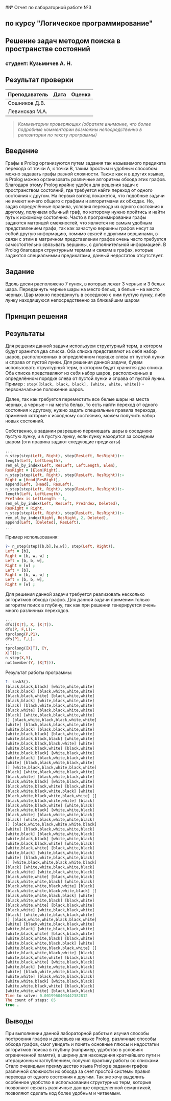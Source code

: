 #№ Отчет по лабораторной работе №3
## по курсу "Логическое программирование"

## Решение задач методом поиска в пространстве состояний

### студент: Кузьмичев А. Н.

## Результат проверки

| Преподаватель | Дата | Оценка |
|-------------------|--------------|---------------|
| Сошников Д.В. | | |
| Левинская М.А.| | |

> *Комментарии проверяющих (обратите внимание, что более подробные комментарии возможны непосредственно в репозитории по тексту программы)*

## Введение

Графы в Prolog организуются путем задания так называемого предиката перехода от точки А, к точки B, таким простым и удобным способом можно задавать графы разной сложности. Также как и в других языках, в Prolog можно организовать различные алгоритмы обхода этих графов. Благодаря этому Prolog крайне удобен для решения задач с пространством состояний, где требуется найти переход от одного состояния к другом. На первый взгляд покажется, что подобные задачи не имеют ничего общего с графами и алгоритмами их обходах. Но, задав определённые правила, условия перехода из одного состояния к другому, получаем обычный граф, по которому нужно пройтись и найти путь к искомому состоянию.
Часто в программировании графы задаются матрицей смежностей, что является не самым удобным представлением графа, так как зачастую вершины графов несут за собой другую информацию, помимо связей с другими вершинами, в связи с этим в матричном представлении графов очень часто требуется самостоятельно связывать вершины, с дополнительной информацией. В Prolog благодаря структурным термам и связям в графах, которые задаются специальными предикатами, данный недостаток отсутствует.

## Задание

Вдоль доски расположено 7 лунок, в которых лежат 3 черных и 3 белых шара. Передвинуть черные шары на место белых, а белые – на место черных. Шар можно передвинуть в соседнюю с ним пустую лунку, либо лунку находящуюся непосредственно за ближайшим шаром

## Принцип решения

## Результаты

Для решения данной задачи используем структурный терм, в котором будут хранится два списка. Оба списка представляют из себя набор шаров, расположенных в определённом порядке слева от пустой лунки и справа от пустой лунки. Для решения данной задачи, будем использовать структурный терм, в котором будут хранится два списка. Оба списка представляют из себя набор шаров, расположенных в определённом порядке слева от пустой лунки и справа от пустой лунки. Пример : `step([black, black, black], [white, white, white])` - первоначальное положение шаров.

Далее, так как требуется переместить все белые шары на места черных, а черные – на места белых, то есть найти переход от одного состояния к другому, нужно задать специальные правила перехода, применив которые к исходному состоянию, можем получить набор новых состояний.

Собственно, в задании разрешено перемещать шары в соседнюю пустую лунку, и в пустую лунку, если лунку находится за соседним шаром (эти правила задают следующие предикаты)

```prolog
...
n_step(step(Left, Right), step(ResLeft, ResRight)):-
length(Left, LeftLength),
rem_el_by_index(Left, ResLeft, LeftLength, Elem),
ResRight = [Elem|Right].
n_step(step(Left, Right), step(ResLeft, ResRight)):-
Right = [Head|ResRight],
append(Left, [Head], ResLeft).
n_step(step(Left, Right), step(ResLeft, ResRight)):-
length(Left, LeftLength),
PreIndex is LeftLength - 1,
rem_el_by_index(Left, ResLeft, PreIndex, Deleted),
ResRight = Right.
n_step(step(Left, Right), step(ResLeft, ResRight)):-
rem_el_by_index(Right, ResRight, 2, Deleted),
append(Left, [Deleted], ResLeft).
...
```

Пример использования:
```prolog
?- n_step(step([b,b],[w,w]), step(Left, Right)).
Left = [b],
Right = [b, w, w] ;
Left = [b, b, w],
Right = [w] ;
Left = [b],
Right = [b, w, w] ;
Left = [b, b, w],
Right = [w] ;
```

Для решения данной задачи требуется реализовать несколько алгоритмов обхода графов. Для данной задачи применим только алгоритм поиск в глубину, так как при решении генерируется очень много различных переходов.

```prolog
...
dfs([X|T], X, [X|T]).
dfs(P, F,L):-
tprolong(P,P1),
dfs(P1, F,L).
...
tprolong([X|T], [Y,
X|T]):-
n_step(X,Y),
not(member(Y, [X|T])).
```

Результат работы программы:
```prolog
?- task3().
[black,black,black] [white,white,white]
[black,black] [black,white,white,white]
[black,black,white] [black,white,white]
[black,black] [white,black,white,white]
[black] [black,white,black,white,white]
[black,white] [black,black,white,white]
[black] [white,black,black,white,white]
[] [black,white,black,black,white,white]
[white] [black,black,black,white,white]
[white,black] [black,black,white,white]
[white,black,black] [black,white,white]
[white,black,black,black] [white,white]
[white,black,black,black,white] [white]
[white,black,black,white] [black,white]
[white,black,black] [white,black,white]
[white,black] [black,white,black,white]
[white] [black,black,white,black,white]
[] [white,black,black,white,black,white]
[black] [white,black,white,black,white]
[black,white] [black,white,black,white]
[black,white,black] [white,black,white]
[black,white,black,white] [black,white]
[black,white,black,white,black] [white]
[black,white,black,white,black,white] []
[black,white,black,white,white] [black]
[black,white,black,white] [white,black]
[black,white,black] [white,white,black]
[black,white] [black,white,white,black]
[black] [white,black,white,white,black]
[] [black,white,black,white,white,black]
[white] [black,black,white,white,black]
[white,black] [black,white,white,black]
[white,black,black] [white,white,black]
[white,black,black,white] [white,black]
[white,black,white] [black,white,black]
[white,black] [white,black,white,black]
[white] [black,white,black,white,black]
[] [white,black,white,black,white,black]
[black] [white,white,black,white,black]
[black,white] [white,black,white,black]
[black,white,white] [black,white,black]
[black,white,white,black] [white,black]
[black,white,white,black,white] [black]
[black,white,white,black,white,black] []
[black,white,white,black,black] [white]
[black,white,white,black] [black,white]
[black,white,white] [black,black,white]
[black,white] [white,black,black,white]
[black] [white,white,black,black,white]
[] [black,white,white,black,black,white]
[white] [black,white,black,black,white]
[white,black] [white,black,black,white]
[white,black,white] [black,black,white]
[white,black,white,black] [black,white]
[white,black,white,black,black] [white]
[white,black,white,black,black,white] []
[white,black,white,black,white] [black]
[white,black,white,white] [black,black]
[white,black,white] [white,black,black]
[white,black] [white,white,black,black]
[white] [black,white,white,black,black]
[white,white] [black,white,black,black]
[white,white,black] [white,black,black]
[white,white,black,white] [black,black]
[white,white,white] [black,black,black]
Time to solve: 0.0019960403442382812
The count of steps: 65
true .
```

## Выводы

При выполнении данной лабораторной работы я изучил способы построения графов и деревьев на языке Prolog, различные способы обхода графов, смог увидеть и понять основные плюсы и недостатки алгоритмов поиска в глубину (например, удобство в условиях ограниченной памяти), в ширину для нахождения кратчайшего пути и итерационным заглублением, получил практику работы со списками.
Стало очевидным преимущество языка Prolog в задании графов различной сложности их обхода за счет простой системы правил перехода от одного состояния к другим. Так же хочу выделить особенное удобство в использовании структурных терм, которые позволяют связать различные данные определенной семантикой, позволяют сделать код более удобным и читаемым.
